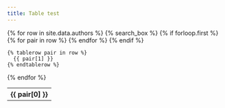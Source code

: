 ```yaml
---
title: Table test
---
```

<html>

<head>
  <meta charset="UTF-8">
  <title>Table test</title>
  <link rel="stylesheet" href="https://cdn.datatables.net/1.12.1/css/jquery.dataTables.min.css">
  <link rel="stylesheet" href="styles.css">
</head>

<body> 
<div class="datatable-begin"></div>
<table>
  {% for row in site.data.authors %}
    {% search_box %} 
    {% if forloop.first %}
    <tr>
      {% for pair in row %}
        <th>{{ pair[0] }}</th>
      {% endfor %}
    </tr>
    {% endif %}

    {% tablerow pair in row %}
      {{ pair[1] }}
    {% endtablerow %}
  {% endfor %}
</table>
<div class="datatable-end"></div>
</body>

</html> 
